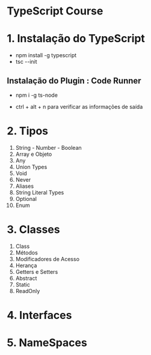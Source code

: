# TypeScript Course

# 1. Instalação do TypeScript

- npm install -g typescript
- tsc --init

## Instalação do Plugin : Code Runner

- npm i -g ts-node

- ctrl + alt + n para verificar as informações de saída

# 2. Tipos

1. String - Number - Boolean
2. Array e Objeto
3. Any
4. Union Types
5. Void
6. Never
7. Aliases
8. String Literal Types
9. Optional
10. Enum

# 3. Classes
1. Class
2. Métodos
3. Modificadores de Acesso
4. Herança
5. Getters e Setters
6. Abstract
7. Static
8. ReadOnly

# 4. Interfaces

# 5. NameSpaces
